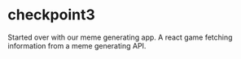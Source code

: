 # checkpoint3
Started over with our meme generating app. A react game fetching information from a meme generating API.
